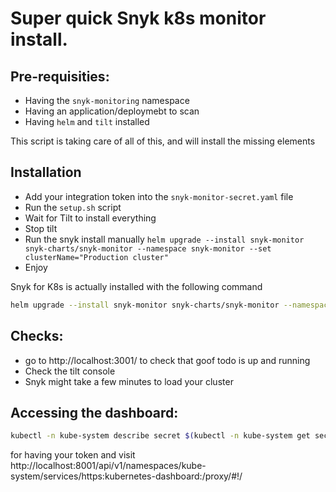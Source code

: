 # Super quick Snyk k8s monitor install.

## Pre-requisities:
- Having the `snyk-monitoring` namespace
- Having an application/deploymebt to scan
- Having `helm` and `tilt` installed


This script is taking care of all of this, and will install the missing elements

## Installation
- Add your integration token into the `snyk-monitor-secret.yaml` file
- Run the `setup.sh` script
- Wait for Tilt to install everything
- Stop tilt
- Run the snyk install manually `helm upgrade --install snyk-monitor snyk-charts/snyk-monitor --namespace snyk-monitor --set clusterName="Production cluster"`
- Enjoy


Snyk for K8s is actually installed with the following command
```bash
helm upgrade --install snyk-monitor snyk-charts/snyk-monitor --namespace snyk-monitor --set clusterName="Production cluster"
```

## Checks:
- go to http://localhost:3001/ to check that goof todo is up and running
- Check the tilt console
- Snyk might take a few minutes to load your cluster

## Accessing the dashboard:
```bash
kubectl -n kube-system describe secret $(kubectl -n kube-system get secret | grep admin-sa | awk '{print $1}')
```
for having your token and visit http://localhost:8001/api/v1/namespaces/kube-system/services/https:kubernetes-dashboard:/proxy/#!/
